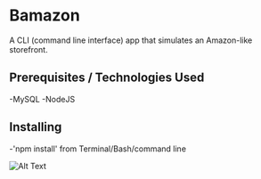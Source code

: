 # Bamazon

A CLI (command line interface) app that simulates an Amazon-like storefront.

## Prerequisites / Technologies Used

-MySQL
-NodeJS

## Installing

-'npm install' from Terminal/Bash/command line


![Alt Text](https://github.com/jamie-jessi/Bamazon/blob/master/images/hqgif.gif)